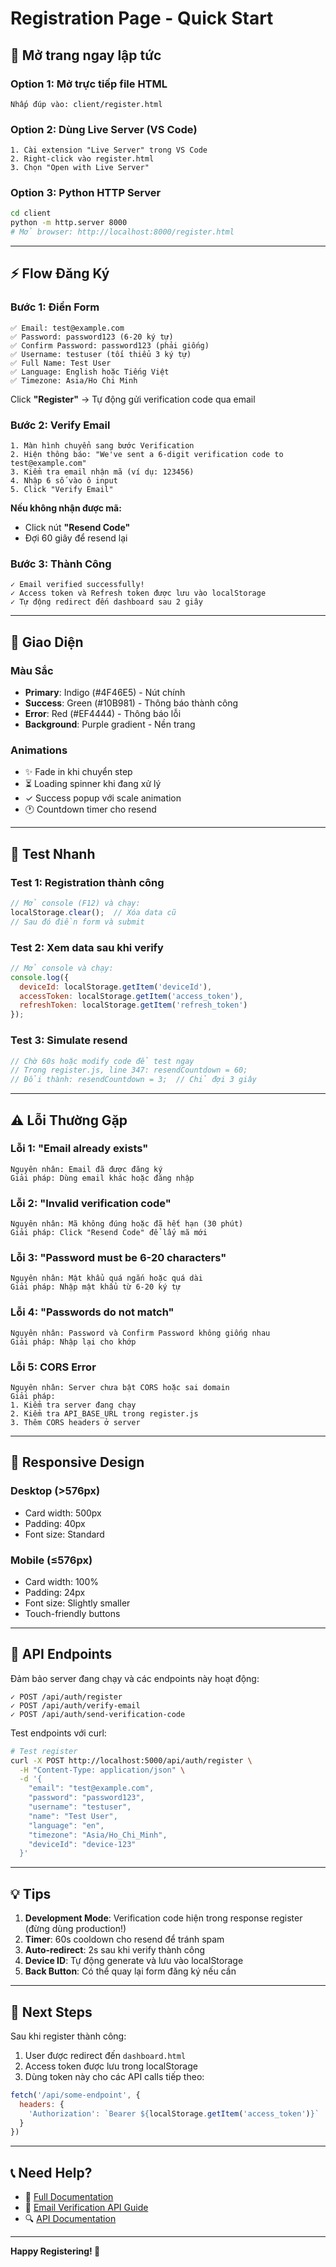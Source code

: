 # Registration Page - Quick Start

## 🎯 Mở trang ngay lập tức

### Option 1: Mở trực tiếp file HTML
```
Nhấp đúp vào: client/register.html
```

### Option 2: Dùng Live Server (VS Code)
```
1. Cài extension "Live Server" trong VS Code
2. Right-click vào register.html
3. Chọn "Open with Live Server"
```

### Option 3: Python HTTP Server
```bash
cd client
python -m http.server 8000
# Mở browser: http://localhost:8000/register.html
```

---

## ⚡ Flow Đăng Ký

### Bước 1: Điền Form
```
✅ Email: test@example.com
✅ Password: password123 (6-20 ký tự)
✅ Confirm Password: password123 (phải giống)
✅ Username: testuser (tối thiểu 3 ký tự)
✅ Full Name: Test User
✅ Language: English hoặc Tiếng Việt
✅ Timezone: Asia/Ho Chi Minh
```

Click **"Register"** → Tự động gửi verification code qua email

### Bước 2: Verify Email
```
1. Màn hình chuyển sang bước Verification
2. Hiện thông báo: "We've sent a 6-digit verification code to test@example.com"
3. Kiểm tra email nhận mã (ví dụ: 123456)
4. Nhập 6 số vào ô input
5. Click "Verify Email"
```

**Nếu không nhận được mã:**
- Click nút **"Resend Code"**
- Đợi 60 giây để resend lại

### Bước 3: Thành Công
```
✓ Email verified successfully!
✓ Access token và Refresh token được lưu vào localStorage
✓ Tự động redirect đến dashboard sau 2 giây
```

---

## 🎨 Giao Diện

### Màu Sắc
- **Primary**: Indigo (#4F46E5) - Nút chính
- **Success**: Green (#10B981) - Thông báo thành công
- **Error**: Red (#EF4444) - Thông báo lỗi
- **Background**: Purple gradient - Nền trang

### Animations
- ✨ Fade in khi chuyển step
- ⏳ Loading spinner khi đang xử lý
- ✓ Success popup với scale animation
- 🕐 Countdown timer cho resend

---

## 🧪 Test Nhanh

### Test 1: Registration thành công
```javascript
// Mở console (F12) và chạy:
localStorage.clear();  // Xóa data cũ
// Sau đó điền form và submit
```

### Test 2: Xem data sau khi verify
```javascript
// Mở console và chạy:
console.log({
  deviceId: localStorage.getItem('deviceId'),
  accessToken: localStorage.getItem('access_token'),
  refreshToken: localStorage.getItem('refresh_token')
});
```

### Test 3: Simulate resend
```javascript
// Chờ 60s hoặc modify code để test ngay
// Trong register.js, line 347: resendCountdown = 60;
// Đổi thành: resendCountdown = 3;  // Chỉ đợi 3 giây
```

---

## ⚠️ Lỗi Thường Gặp

### Lỗi 1: "Email already exists"
```
Nguyên nhân: Email đã được đăng ký
Giải pháp: Dùng email khác hoặc đăng nhập
```

### Lỗi 2: "Invalid verification code"
```
Nguyên nhân: Mã không đúng hoặc đã hết hạn (30 phút)
Giải pháp: Click "Resend Code" để lấy mã mới
```

### Lỗi 3: "Password must be 6-20 characters"
```
Nguyên nhân: Mật khẩu quá ngắn hoặc quá dài
Giải pháp: Nhập mật khẩu từ 6-20 ký tự
```

### Lỗi 4: "Passwords do not match"
```
Nguyên nhân: Password và Confirm Password không giống nhau
Giải pháp: Nhập lại cho khớp
```

### Lỗi 5: CORS Error
```
Nguyên nhân: Server chưa bật CORS hoặc sai domain
Giải pháp: 
1. Kiểm tra server đang chạy
2. Kiểm tra API_BASE_URL trong register.js
3. Thêm CORS headers ở server
```

---

## 📱 Responsive Design

### Desktop (>576px)
- Card width: 500px
- Padding: 40px
- Font size: Standard

### Mobile (≤576px)
- Card width: 100%
- Padding: 24px
- Font size: Slightly smaller
- Touch-friendly buttons

---

## 🔑 API Endpoints

Đảm bảo server đang chạy và các endpoints này hoạt động:

```
✓ POST /api/auth/register
✓ POST /api/auth/verify-email
✓ POST /api/auth/send-verification-code
```

Test endpoints với curl:
```bash
# Test register
curl -X POST http://localhost:5000/api/auth/register \
  -H "Content-Type: application/json" \
  -d '{
    "email": "test@example.com",
    "password": "password123",
    "username": "testuser",
    "name": "Test User",
    "language": "en",
    "timezone": "Asia/Ho_Chi_Minh",
    "deviceId": "device-123"
  }'
```

---

## 💡 Tips

1. **Development Mode**: Verification code hiện trong response register (đừng dùng production!)
2. **Timer**: 60s cooldown cho resend để tránh spam
3. **Auto-redirect**: 2s sau khi verify thành công
4. **Device ID**: Tự động generate và lưu vào localStorage
5. **Back Button**: Có thể quay lại form đăng ký nếu cần

---

## 🚀 Next Steps

Sau khi register thành công:
1. User được redirect đến `dashboard.html`
2. Access token được lưu trong localStorage
3. Dùng token này cho các API calls tiếp theo:

```javascript
fetch('/api/some-endpoint', {
  headers: {
    'Authorization': `Bearer ${localStorage.getItem('access_token')}`
  }
})
```

---

## 📞 Need Help?

- 📖 [Full Documentation](./REGISTER_PAGE_GUIDE.md)
- 📧 [Email Verification API Guide](../docs/EMAIL_VERIFICATION_GUIDE.md)
- 🔍 [API Documentation](../docs/README.md)

---

**Happy Registering! 🎉**
